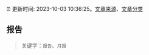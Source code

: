 :alarm_clock: 更新时间: 2023-10-03 10:36:25。[文章来源](/README.md)、[文章分类](/TAGS.md)

## 报告


> 关键字：`报告`、`月报`



